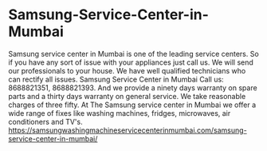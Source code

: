 # Samsung-Service-Center-in-Mumbai
 Samsung service center in Mumbai is one of the leading service centers. So if you have any sort of issue with your appliances just call us. We will send our professionals to your house. We have well qualified technicians who can rectify all issues. Samsung Service Center in Mumbai   Call us: 8688821351, 8688821393. And we provide a ninety days warranty on spare parts and a thirty days warranty on general service. We take reasonable charges of three fifty.  At The Samsung service center in Mumbai we offer a wide range of fixes like washing machines, fridges, microwaves, air conditioners and TV's. https://samsungwashingmachineservicecenterinmumbai.com/samsung-service-center-in-mumbai/
